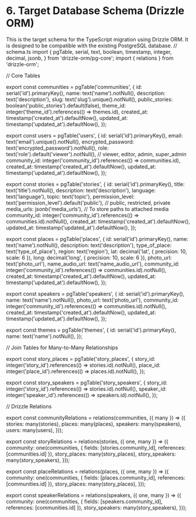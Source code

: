 # **6. Target Database Schema (Drizzle ORM)**

This is the target schema for the TypeScript migration using Drizzle ORM. It is designed to be compatible with the existing PostgreSQL database.
// schema.ts
import {
pgTable,
serial,
text,
boolean,
timestamp,
integer,
decimal,
jsonb,
} from 'drizzle-orm/pg-core';
import { relations } from 'drizzle-orm';

// Core Tables

export const communities \= pgTable('communities', {
id: serial('id').primaryKey(),
name: text('name').notNull(),
description: text('description'),
slug: text('slug').unique().notNull(),
public_stories: boolean('public_stories').default(false),
theme_id: integer('theme_id').references(() => themes.id),
created_at: timestamp('created_at').defaultNow(),
updated_at: timestamp('updated_at').defaultNow(),
});

export const users \= pgTable('users', {
id: serial('id').primaryKey(),
email: text('email').unique().notNull(),
encrypted_password: text('encrypted_password').notNull(),
role: text('role').default('viewer').notNull(), // viewer, editor, admin, super_admin
community_id: integer('community_id').references(() => communities.id),
created_at: timestamp('created_at').defaultNow(),
updated_at: timestamp('updated_at').defaultNow(),
});

export const stories \= pgTable('stories', {
id: serial('id').primaryKey(),
title: text('title').notNull(),
description: text('description'),
language: text('language'),
topic: text('topic'),
permission_level: text('permission_level').default('public'), // public, restricted, private
media_urls: jsonb('media_urls'), // To store paths to attached media
community_id: integer('community_id').references(() => communities.id).notNull(),
created_at: timestamp('created_at').defaultNow(),
updated_at: timestamp('updated_at').defaultNow(),
});

export const places \= pgTable('places', {
id: serial('id').primaryKey(),
name: text('name').notNull(),
description: text('description'),
type_of_place: text('type_of_place'),
region: text('region'),
lat: decimal('lat', { precision: 10, scale: 6 }),
long: decimal('long', { precision: 10, scale: 6 }),
photo_url: text('photo_url'),
name_audio_url: text('name_audio_url'),
community_id: integer('community_id').references(() => communities.id).notNull(),
created_at: timestamp('created_at').defaultNow(),
updated_at: timestamp('updated_at').defaultNow(),
});

export const speakers \= pgTable('speakers', {
id: serial('id').primaryKey(),
name: text('name').notNull(),
photo_url: text('photo_url'),
community_id: integer('community_id').references(() => communities.id).notNull(),
created_at: timestamp('created_at').defaultNow(),
updated_at: timestamp('updated_at').defaultNow(),
});

export const themes \= pgTable('themes', {
id: serial('id').primaryKey(),
name: text('name').notNull(),
});

// Join Tables for Many-to-Many Relationships

export const story_places \= pgTable('story_places', {
story_id: integer('story_id').references(() => stories.id).notNull(),
place_id: integer('place_id').references(() => places.id).notNull(),
});

export const story_speakers \= pgTable('story_speakers', {
story_id: integer('story_id').references(() => stories.id).notNull(),
speaker_id: integer('speaker_id').references(() => speakers.id).notNull(),
});

// Drizzle Relations

export const communityRelations \= relations(communities, ({ many }) => ({
stories: many(stories),
places: many(places),
speakers: many(speakers),
users: many(users),
}));

export const storyRelations \= relations(stories, ({ one, many }) => ({
community: one(communities, { fields: \[stories.community_id\], references: \[communities.id\] }),
story_places: many(story_places),
story_speakers: many(story_speakers),
}));

export const placeRelations \= relations(places, ({ one, many }) => ({
community: one(communities, { fields: \[places.community_id\], references: \[communities.id\] }),
story_places: many(story_places),
}));

export const speakerRelations \= relations(speakers, ({ one, many }) => ({
community: one(communities, { fields: \[speakers.community_id\], references: \[communities.id\] }),
story_speakers: many(story_speakers),
}));
